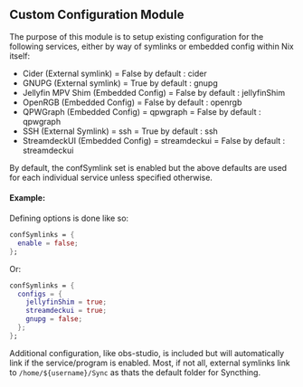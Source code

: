 ## Custom Configuration Module

The purpose of this module is to setup existing configuration for the following services, either by way of symlinks or embedded config within Nix itself:

- Cider (External symlink) = False by default : cider
- GNUPG (External symlink) = True by default : gnupg
- Jellyfin MPV Shim (Embedded Config) = False by default : jellyfinShim
- OpenRGB (Embedded Config) = False by default : openrgb
- QPWGraph (Embedded Config) = qpwgraph = False by default : qpwgraph
- SSH (External Symlink) = ssh = True by default : ssh
- StreamdeckUI (Embedded Config) = streamdeckui = False by default : streamdeckui

By default, the confSymlink set is enabled but the above defaults are used for each individual service unless specified otherwise.

#### Example:

Defining options is done like so:

``` nix
confSymlinks = {
  enable = false;
};
```

Or:

``` nix
confSymlinks = {
  configs = {
    jellyfinShim = true;
    streamdeckui = true;
    gnupg = false;
  };
};
```

Additional configuration, like obs-studio, is included but will automatically link if the service/program is enabled. Most, if not all, external symlinks link to `/home/${username}/Sync` as thats the default folder for Syncthing.
